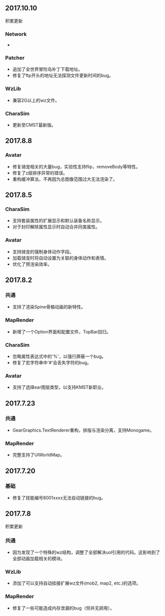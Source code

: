 ﻿## 2017.10.10
积累更新

### Network
- 

### Patcher
- 追加了全世界冒险岛补丁下载地址。
- 修复了ftp开头的地址无法探测文件更新时间的bug。

### WzLib
- 兼容2G以上的wz文件。

### CharaSim
- 更新至CMST最新版。


## 2017.8.8

### Avatar
- 修复骑宠相关的大量bug，实验性支持flip，removeBody等特性。
- 修复了z层排序异常的错误。
- 重构缓冲算法，不再因为总图像范围过大无法渲染了。


## 2017.8.5

### CharaSim
- 支持套装属性的扩展显示和默认装备名称显示。
- 对于封印解除属性显示时自动合并同类属性。

### Avatar
- 支持骑宠的强制身体动作字段。
- 加载骑宠时将自动设置为关联的身体动作和表情。
- 优化了预渲染效率。


## 2017.8.2

### 共通
- 支持了渲染Spine骨骼动画的新特性。

### MapRender
- 新增了一个Option界面和配置文件，TopBar回归。

### CharaSim
- 忽略属性表达式中的'%'，以强行屏蔽一个bug。
- 修复了宏字符串中'#'会丢失字符的bug。

### Avatar
- 支持了选择ear图层类型，以支持KMST新职业。


## 2017.7.23

### 共通
- GearGraphics.TextRenderer重构，排版与渲染分离，支持Monogame。

### MapRender
- 完整支持了UIWorldMap。


## 2017.7.20

### 基础
- 修复了技能编号8001xxxx无法自动链接的bug。


## 2017.7.8
积累更新

### 共通
- 因为发现了一个特殊的wz结构，调整了全部解决uol引用的代码。这影响到了全部动画加载相关的模块。

### WzLib
- 添加了可以支持自动挂接扩展wz文件(mob2, map2, etc.)的选项。

### MapRender
- 修复了一些可能造成内存泄漏的bug（但并无卵用）。